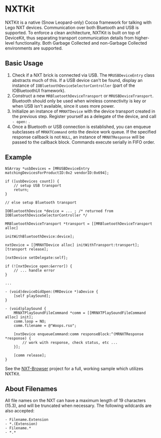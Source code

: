 NXTKit
======

NXTKit is a native (Snow Leopard-only) Cocoa framework for talking with Lego NXT devices. Communication over both Bluetooth and USB is supported. To enforce a clean architecture, NXTKit is built on top of DeviceKit, thus separating transport communication details from higher-level functionality. Both Garbage Collected and non-Garbage Collected environments are supported.

Basic Usage
-----------

1. Check if a NXT brick is connected via USB. The `MRUSBDeviceEntry` class abstracts much of this. If a USB device can't be found, display an instance of `IOBluetoothDeviceSelectorController` (part of the IOBluetoothUI framework).
2. Construct a new `MRBluetoothDeviceTransport` or `MRUSBDeviceTransport`. Bluetooth should only be used when wireless connectivity is key or when USB isn't available, since it uses more power.
3. Initialize an instance of `MRNXTDevice` with the device transport created in the previous step. Register yourself as a delegate of the device, and call `- open:` .
4. Once a Bluetooth or USB connection is established, you can enqueue subclasses of `MRNXTCommand` onto the device work queue. If the specified response callback is not `NULL`, an instance of `MRNXTResponse` will be passed to the callback block. Commands execute serially in FIFO order.

Example
-------

    NSArray *usbDevices = [MRUSBDeviceEntry matchingDevicesForProductID:0x2 vendorID:0x694];
    
    if ([usbDevices count]) {
        // setup USB transport
        return;
    }
    
    // else setup Bluetooth transport
    
    IOBluetoothDevice *device = ... ; /* returned from IOBluetoothDeviceSelectorController */
    
    MRBluetoothDeviceTransport *transport = [[MRBluetoothDeviceTransport alloc]
                                                    initWithBluetoothDevice:device];
    
    nxtDevice = [[MRNXTDevice alloc] initWithTransport:transport];
    [transport release];
    
    [nxtDevice setDelegate:self];
    
    if (![nxtDevice open:&error]) {
        // ... handle error
    }
    
    ...
    
    - (void)deviceDidOpen:(MRDevice *)aDevice {
        [self playSound];
    }
    
    - (void)playSound {
        MRNXTPlaySoundFileCommand *comm = [[MRNXTPlaySoundFileCommand alloc] init];
        comm.loop = NO;
        comm.filename = @"Woops.rso";
        
        [nxtDevice enqueueCommand:comm responseBlock:^(MRNXTResponse *response) {
            // work with response, check status, etc ...
        }];
        
        [comm release];
    }

See the [NXT-Browser](https://github.com/mattrajca/NXT-Browser) project for a full, working sample which utilizes NXTKit.

About Filenames
---------------

All file names on the NXT can have a maximum length of 19 characters (15.3), and will be truncated when necessary. The following wildcards are also accepted:

    - Filename.Extension
    - *.(Extension)
    - Filename.*
    - *.*
